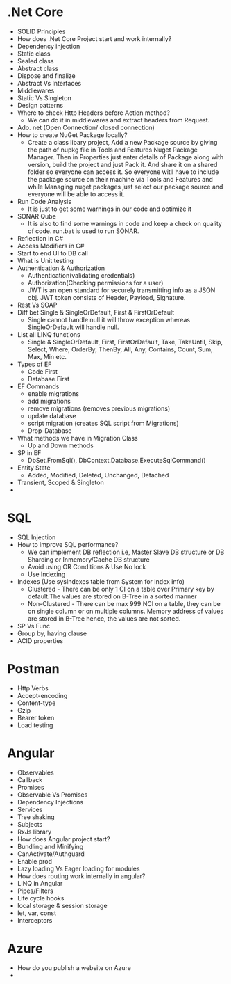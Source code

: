# .Net Core

- SOLID Principles 
- How does .Net Core Project start and work internally?
- Dependency injection
- Static class
- Sealed class
- Abstract class
- Dispose and finalize 
- Abstract Vs Interfaces
- Middlewares
- Static Vs Singleton
- Design patterns
- Where to check Http Headers before Action method? 
  - We can do it in middlewares and extract headers from Request.
- Ado. net (Open Connection/ closed connection)
- How to create NuGet Package locally?
  - Create a class libary project, Add a new Package source by giving the path of nupkg file in Tools and Features Nuget Package Manager. Then in Properties just          enter details of Package along with version, build the project and just Pack it. And share it on a shared folder so everyone can access it. So everyone witll have      to include the package source on their machine via Tools and Features and while Managing nuget packages just select our package source and everyone will be able        to access it.
- Run Code Analysis
  - It is just to get some warnings in our code and optimize it
- SONAR Qube 
  - It is also to find some warnings in code and keep a check on quality of code. run.bat is used to run SONAR.
- Reflection in C#
- Access Modifiers in C#
- Start to end UI to DB call
- What is Unit testing
- Authentication & Authorization
  - Authentication(validating credentials)
  - Authorization(Checking permissions for a user)
  - JWT is an open standard for securely transmitting info as a JSON obj. JWT token consists of Header, Payload, Signature.
- Rest Vs SOAP
- Diff bet Single & SingleOrDefault, First & FirstOrDefault 
  - Single cannot handle null it will throw exception whereas SingleOrDefault will handle null.
- List all LINQ functions
  - Single & SingleOrDefault, First, FirstOrDefault, Take, TakeUntil, Skip, Select, Where, OrderBy, ThenBy, All, Any, Contains, Count, Sum, Max, Min etc.
- Types of EF
  - Code First 
  - Database First 
- EF Commands 
  - enable migrations
  - add migrations 
  - remove migrations (removes previous migrations)
  - update database 
  - script migration (creates SQL script from Migrations)
  - Drop-Database 
- What methods we have in Migration Class
  - Up and Down methods
- SP in EF 
  - DbSet<TEntity>.FromSql(), DbContext.Database.ExecuteSqlCommand()
- Entity State 
  - Added, Modified, Deleted, Unchanged, Detached
- Transient, Scoped & Singleton
- 




# SQL 
- SQL Injection
- How to improve SQL performance?
  - We can implement DB reflection i.e, Master Slave DB structure or DB Sharding or Inmemory/Cache DB structure
  - Avoid using OR Conditions & Use No lock 
  - Use Indexing 
- Indexes (Use sysIndexes table from System for Index info)
  - Clustered - There can be only 1 CI on a table over Primary key by default.The values are stored on B-Tree in a sorted manner
  - Non-Clustered - There can be max 999 NCI on a table, they can be on single column or on multiple columns. Memory address of values are stored in B-Tree hence, the     values are not sorted. 
- SP Vs Func 
- Group by, having clause
- ACID properties






# Postman 

- Http Verbs 
- Accept-encoding
- Content-type
- Gzip
- Bearer token
- Load testing



# Angular

- Observables
- Callback
- Promises
- Observable Vs Promises
- Dependency Injections
- Services 
- Tree shaking
- Subjects 
- RxJs library 
- How does Angular project start?
- Bundling and Minifying
- CanActivate/Authguard 
- Enable prod 
- Lazy loading Vs Eager loading for modules 
- How does routing work internally in angular?
- LINQ in Angular 
- Pipes/Filters
- Life cycle hooks 
- local storage & session storage
- let, var, const 
- Interceptors


# Azure

- How do you publish a website on Azure 
- 
